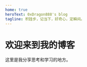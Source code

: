 ```yaml
---
home: true
heroText: 0xDragon888's blog
tagline: 积跬步，记当下，好奇心，定瞬间。
---
```


# 欢迎来到我的博客

这里是我分享思考和学习的地方。